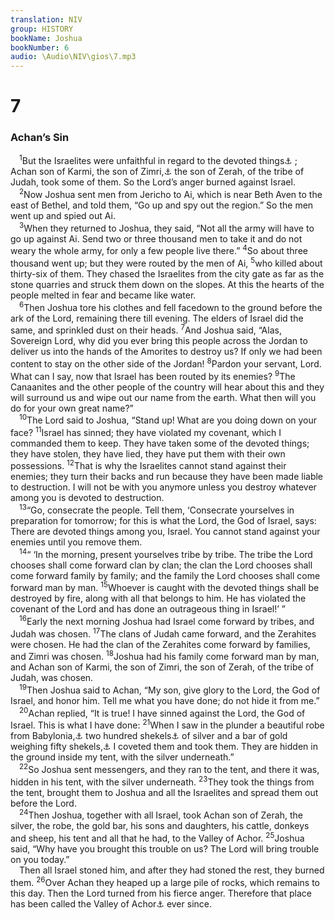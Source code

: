 ```yaml
---
translation: NIV
group: HISTORY
bookName: Joshua 
bookNumber: 6
audio: \Audio\NIV\gios\7.mp3
---
```


<div class="title"><h1>7</h1><h3>Achan’s Sin </h3></div>
<span class="verse gios_7_1"> <sup>1</sup>But the Israelites were unfaithful in regard to the devoted things<a data-toggle="tooltip" data-placement="bottom" title="The Hebrew term refers to the irrevocable giving over of things or persons to the Lord, often by totally destroying them; also in verses 11, 12, 13 and 15.">⚓</a> ; Achan son of Karmi, the son of Zimri,<a data-toggle="tooltip" data-placement="bottom" title="See Septuagint and 1 Chron. 2:6; Hebrew Zabdi ; also in verses 17 and 18.">⚓</a> the son of Zerah, of the tribe of Judah, took some of them. So the Lord’s anger burned against Israel. <br/></span>
<span class="verse gios_7_2"> <sup>2</sup>Now Joshua sent men from Jericho to Ai, which is near Beth Aven to the east of Bethel, and told them, “Go up and spy out the region.” So the men went up and spied out Ai. <br/></span>
<span class="verse gios_7_3"> <sup>3</sup>When they returned to Joshua, they said, “Not all the army will have to go up against Ai. Send two or three thousand men to take it and do not weary the whole army, for only a few people live there.” </span>
<span class="verse gios_7_4"><sup>4</sup>So about three thousand went up; but they were routed by the men of Ai, </span>
<span class="verse gios_7_5"><sup>5</sup>who killed about thirty-six of them. They chased the Israelites from the city gate as far as the stone quarries and struck them down on the slopes. At this the hearts of the people melted in fear and became like water. <br/></span>
<span class="verse gios_7_6"> <sup>6</sup>Then Joshua tore his clothes and fell facedown to the ground before the ark of the Lord, remaining there till evening. The elders of Israel did the same, and sprinkled dust on their heads. </span>
<span class="verse gios_7_7"><sup>7</sup>And Joshua said, “Alas, Sovereign Lord, why did you ever bring this people across the Jordan to deliver us into the hands of the Amorites to destroy us? If only we had been content to stay on the other side of the Jordan! </span>
<span class="verse gios_7_8"><sup>8</sup>Pardon your servant, Lord. What can I say, now that Israel has been routed by its enemies? </span>
<span class="verse gios_7_9"><sup>9</sup>The Canaanites and the other people of the country will hear about this and they will surround us and wipe out our name from the earth. What then will you do for your own great name?” <br/></span>
<span class="verse gios_7_10"> <sup>10</sup>The Lord said to Joshua, “Stand up! What are you doing down on your face? </span>
<span class="verse gios_7_11"><sup>11</sup>Israel has sinned; they have violated my covenant, which I commanded them to keep. They have taken some of the devoted things; they have stolen, they have lied, they have put them with their own possessions. </span>
<span class="verse gios_7_12"><sup>12</sup>That is why the Israelites cannot stand against their enemies; they turn their backs and run because they have been made liable to destruction. I will not be with you anymore unless you destroy whatever among you is devoted to destruction. <br/></span>
<span class="verse gios_7_13"> <sup>13</sup>“Go, consecrate the people. Tell them, ‘Consecrate yourselves in preparation for tomorrow; for this is what the Lord, the God of Israel, says: There are devoted things among you, Israel. You cannot stand against your enemies until you remove them. <br/></span>
<span class="verse gios_7_14"> <sup>14</sup>“ ‘In the morning, present yourselves tribe by tribe. The tribe the Lord chooses shall come forward clan by clan; the clan the Lord chooses shall come forward family by family; and the family the Lord chooses shall come forward man by man. </span>
<span class="verse gios_7_15"><sup>15</sup>Whoever is caught with the devoted things shall be destroyed by fire, along with all that belongs to him. He has violated the covenant of the Lord and has done an outrageous thing in Israel!’ ” <br/></span>
<span class="verse gios_7_16"> <sup>16</sup>Early the next morning Joshua had Israel come forward by tribes, and Judah was chosen. </span>
<span class="verse gios_7_17"><sup>17</sup>The clans of Judah came forward, and the Zerahites were chosen. He had the clan of the Zerahites come forward by families, and Zimri was chosen. </span>
<span class="verse gios_7_18"><sup>18</sup>Joshua had his family come forward man by man, and Achan son of Karmi, the son of Zimri, the son of Zerah, of the tribe of Judah, was chosen. <br/></span>
<span class="verse gios_7_19"> <sup>19</sup>Then Joshua said to Achan, “My son, give glory to the Lord, the God of Israel, and honor him. Tell me what you have done; do not hide it from me.” <br/></span>
<span class="verse gios_7_20"> <sup>20</sup>Achan replied, “It is true! I have sinned against the Lord, the God of Israel. This is what I have done: </span>
<span class="verse gios_7_21"><sup>21</sup>When I saw in the plunder a beautiful robe from Babylonia,<a data-toggle="tooltip" data-placement="bottom" title="Hebrew Shinar">⚓</a> two hundred shekels<a data-toggle="tooltip" data-placement="bottom" title="That is, about 5 pounds or about 2.3 kilograms">⚓</a> of silver and a bar of gold weighing fifty shekels,<a data-toggle="tooltip" data-placement="bottom" title="That is, about 1 1/4 pounds or about 575 grams">⚓</a> I coveted them and took them. They are hidden in the ground inside my tent, with the silver underneath.” <br/></span>
<span class="verse gios_7_22"> <sup>22</sup>So Joshua sent messengers, and they ran to the tent, and there it was, hidden in his tent, with the silver underneath. </span>
<span class="verse gios_7_23"><sup>23</sup>They took the things from the tent, brought them to Joshua and all the Israelites and spread them out before the Lord. <br/></span>
<span class="verse gios_7_24"> <sup>24</sup>Then Joshua, together with all Israel, took Achan son of Zerah, the silver, the robe, the gold bar, his sons and daughters, his cattle, donkeys and sheep, his tent and all that he had, to the Valley of Achor. </span>
<span class="verse gios_7_25"><sup>25</sup>Joshua said, “Why have you brought this trouble on us? The Lord will bring trouble on you today.” <br/> Then all Israel stoned him, and after they had stoned the rest, they burned them. </span>
<span class="verse gios_7_26"><sup>26</sup>Over Achan they heaped up a large pile of rocks, which remains to this day. Then the Lord turned from his fierce anger. Therefore that place has been called the Valley of Achor<a data-toggle="tooltip" data-placement="bottom" title="means trouble.">⚓</a> ever since. <br/></span>
